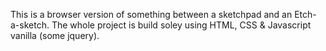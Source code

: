 This is a browser version of something between a sketchpad and an Etch-a-sketch. 
The whole project is build soley using HTML, CSS & Javascript vanilla (some jquery).
